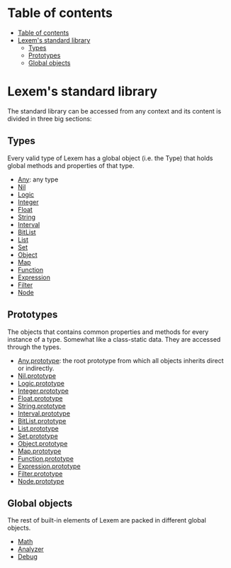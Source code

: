 # Table of contents

- [Table of contents](#table-of-contents)
- [Lexem's standard library](#lexems-standard-library)
  - [Types](#types)
  - [Prototypes](#prototypes)
  - [Global objects](#global-objects)

# Lexem's standard library

The standard library can be accessed from any context and its content is divided in three big sections:

## Types

Every valid type of Lexem has a global object (i.e. the Type) that holds global methods and properties of that type.

- [Any](types/any.md): any type
- [Nil](types/nil.md)
- [Logic](types/logic.md)
- [Integer](types/integer.md)
- [Float](types/float.md)
- [String](types/string.md)
- [Interval](types/interval.md)
- [BitList](types/bitList.md)
- [List](types/list.md)
- [Set](types/set.md)
- [Object](types/object.md)
- [Map](types/map.md)
- [Function](types/function.md)
- [Expression](types/expression.md)
- [Filter](types/filter.md)
- [Node](types/node.md)

## Prototypes

The objects that contains common properties and methods for every instance of a type. Somewhat like a class-static data. They are accessed through the types.

- [Any.prototype](prototypes/any.md): the root prototype from which all objects inherits direct or indirectly.
- [Nil.prototype](prototypes/nil.md)
- [Logic.prototype](prototypes/logic.md)
- [Integer.prototype](prototypes/integer.md)
- [Float.prototype](prototypes/float.md)
- [String.prototype](prototypes/string.md)
- [Interval.prototype](prototypes/interval.md)
- [BitList.prototype](prototypes/bitList.md)
- [List.prototype](prototypes/list.md)
- [Set.prototype](prototypes/set.md)
- [Object.prototype](prototypes/object.md)
- [Map.prototype](prototypes/map.md)
- [Function.prototype](prototypes/function.md)
- [Expression.prototype](prototypes/expression.md)
- [Filter.prototype](prototypes/filter.md)
- [Node.prototype](prototypes/node.md)

## Global objects

The rest of built-in elements of Lexem are packed in different global objects.

- [Math](globals/math.md)
- [Analyzer](globals/analyzer.md)
- [Debug](globals/debug.md)
